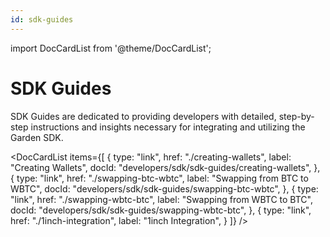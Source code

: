 ```yaml
---
id: sdk-guides
---
```


import DocCardList from '@theme/DocCardList';

# SDK Guides
SDK Guides are dedicated to providing developers with detailed, step-by-step instructions and insights necessary for integrating and utilizing the Garden SDK.

<DocCardList
    items={[
        {
            type: "link",
            href: "./creating-wallets",
            label: "Creating Wallets",
            docId: "developers/sdk/sdk-guides/creating-wallets",
        },
        {
            type: "link",
            href: "./swapping-btc-wbtc",
            label: "Swapping from BTC to WBTC",
            docId: "developers/sdk/sdk-guides/swapping-btc-wbtc",
        },
        {
            type: "link",
            href: "./swapping-wbtc-btc",
            label: "Swapping from WBTC to BTC",
            docId: "developers/sdk/sdk-guides/swapping-wbtc-btc",
        },
        {
            type: "link",
            href: "./1inch-integration",
            label: "1inch Integration",
        }
    ]}
/>